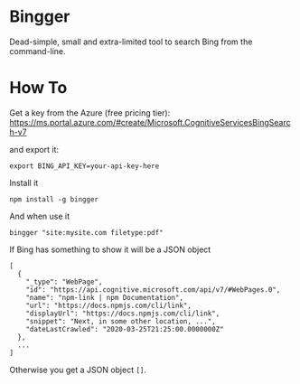 # Bingger
Dead-simple, small and extra-limited tool to search Bing from the command-line.

# How To
Get a key from the Azure (free pricing tier):
https://ms.portal.azure.com/#create/Microsoft.CognitiveServicesBingSearch-v7

and export it:
```
export BING_API_KEY=your-api-key-here
```

Install it
```
npm install -g bingger
```

And when use it
```
bingger "site:mysite.com filetype:pdf"
```

If Bing has something to show it will be a JSON object
```
[
  {
    "_type": "WebPage",
    "id": "https://api.cognitive.microsoft.com/api/v7/#WebPages.0",
    "name": "npm-link | npm Documentation",
    "url": "https://docs.npmjs.com/cli/link",
    "displayUrl": "https://docs.npmjs.com/cli/link",
    "snippet": "Next, in some other location, ...",
    "dateLastCrawled": "2020-03-25T21:25:00.0000000Z"
  },
  ...
]
```

Otherwise you get a JSON object `[]`.